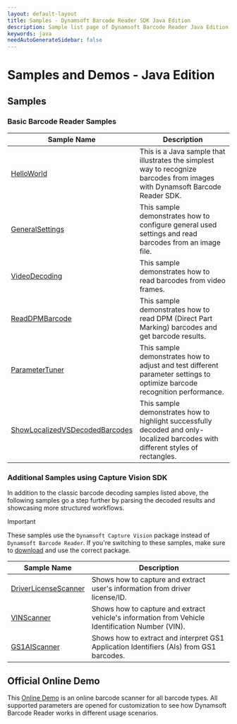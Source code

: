 ```yaml
---
layout: default-layout
title: Samples - Dynamsoft Barcode Reader SDK Java Edition
description: Sample list page of Dynamsoft Barcode Reader Java Edition.
keywords: java
needAutoGenerateSidebar: false
---
```


# Samples and Demos - Java Edition


## Samples

### Basic Barcode Reader Samples

| Sample Name | Description |
| --- | --- |
| <a href="https://github.com/Dynamsoft/barcode-reader-java-samples/tree/main/Samples/HelloWorld" target="_blank">HelloWorld</a> | This is a Java sample that illustrates the simplest way to recognize barcodes from images with Dynamsoft Barcode Reader SDK. |
| <a href="https://github.com/Dynamsoft/barcode-reader-java-samples/tree/main/Samples/GeneralSettings" target="_blank">GeneralSettings</a> | This sample demonstrates how to configure general used settings and read barcodes from an image file. |
| <a href="https://github.com/Dynamsoft/barcode-reader-java-samples/tree/main/Samples/VideoDecoding" target="_blank">VideoDecoding</a> | This sample demonstrates how to read barcodes from video frames. |
| <a href="https://github.com/Dynamsoft/barcode-reader-java-samples/tree/main/Samples/ReadDPMBarcode" target="_blank">ReadDPMBarcode</a> | This sample demonstrates how to read DPM (Direct Part Marking) barcodes and get barcode results. |
| <a href="https://github.com/Dynamsoft/barcode-reader-java-samples/tree/main/Samples/ParameterTuner" target="_blank">ParameterTuner</a> | This sample demonstrates how to adjust and test different parameter settings to optimize barcode recognition performance. |
| <a href="https://github.com/Dynamsoft/barcode-reader-java-samples/tree/main/Samples/ShowLocalizedVSDecodedBarcodes" target="_blank">ShowLocalizedVSDecodedBarcodes</a> | This sample demonstrates how to highlight successfully decoded and only-localized barcodes with different styles of rectangles. |

### Additional Samples using Capture Vision SDK

In addition to the classic barcode decoding samples listed above, the following samples go a step further by parsing the decoded results and showcasing more structured workflows.

> [!IMPORTANT]
> These samples use the `Dynamsoft Capture Vision` package instead of `Dynamsoft Barcode Reader`. If you're switching to these samples, make sure to [download](https://www.dynamsoft.com/capture-vision/confirmation/#desktop) and use the correct package.

| Sample Name | Description |
| --- | --- |
| <a href="https://github.com/Dynamsoft/capture-vision-java-samples/tree/main/Samples/DriverLicenseScanner" target="_blank">DriverLicenseScanner</a> | Shows how to capture and extract user's information from driver license/ID. |
| <a href="https://github.com/Dynamsoft/capture-vision-java-samples/tree/main/Samples/VINScanner" target="_blank">VINScanner</a> | Shows how to capture and extract vehicle's information from Vehicle Identification Number (VIN). |
| <a href="https://github.com/Dynamsoft/capture-vision-java-samples/tree/main/Samples/GS1AIScanner" target="_blank">GS1AIScanner</a> | Shows how to extract and interpret GS1 Application Identifiers (AIs) from GS1 barcodes. |

## Official Online Demo
This <a href="https://demo.dynamsoft.com/barcode-reader/" target="_blank">Online Demo</a> is an online barcode scanner for all barcode types. All supported parameters are opened for customization to see how Dynamsoft Barcode Reader works in different usage scenarios. 
